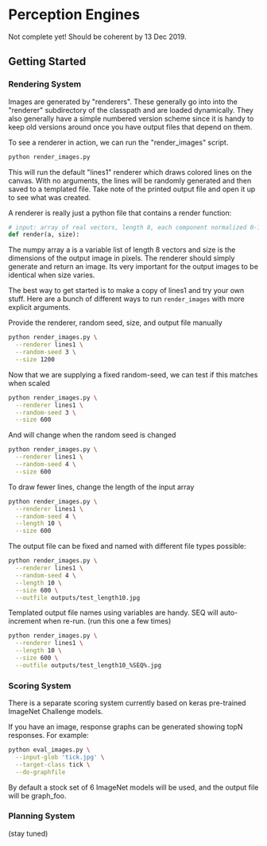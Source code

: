 # Perception Engines

Not complete yet! Should be coherent by 13 Dec 2019.

## Getting Started

### Rendering System

Images are generated by "renderers". These generally go into into the
"renderer" subdirectory of the classpath and are loaded dynamically.
They also generally have a simple numbered version scheme since it
is handy to keep old versions around once you have output files
that depend on them.

To see a renderer in action, we can run the "render_images" script.

```bash
python render_images.py
```

This will run the default "lines1" renderer which draws colored lines
on the canvas. With no arguments, the lines will be randomly generated
and then saved to a templated file. Take note of the printed output file
and open it up to see what was created.

A renderer is really just a python file that contains a render function:
```python
# input: array of real vectors, length 8, each component normalized 0-1
def render(a, size):
```

The numpy array a is a variable list of length 8 vectors and size is
the dimensions of the output image in pixels. The renderer should simply
generate and return an image. Its very important for the output images
to be identical when size varies.


The best way to get started is to make a copy of lines1 and try your own stuff.
Here are a bunch of different ways to run `render_images` with more explicit
arguments.


Provide the renderer, random seed, size, and output file manually
```bash
python render_images.py \
  --renderer lines1 \
  --random-seed 3 \
  --size 1200
  ```

Now that we are supplying a fixed random-seed, we can test if this matches when scaled
```bash
python render_images.py \
  --renderer lines1 \
  --random-seed 3 \
  --size 600
```

And will change when the random seed is changed
```bash
python render_images.py \
  --renderer lines1 \
  --random-seed 4 \
  --size 600
```

To draw fewer lines, change the length of the input array
```bash
python render_images.py \
  --renderer lines1 \
  --random-seed 4 \
  --length 10 \
  --size 600
```

The output file can be fixed and named with different file types possible:
```bash
python render_images.py \
  --renderer lines1 \
  --random-seed 4 \
  --length 10 \
  --size 600 \
  --outfile outputs/test_length10.jpg
```

Templated output file names using variables are handy. SEQ will auto-increment when re-run. (run this one a few times)
```bash
python render_images.py \
  --renderer lines1 \
  --length 10 \
  --size 600 \
  --outfile outputs/test_length10_%SEQ%.jpg
```

### Scoring System

There is a separate scoring system currently based on keras pre-trained ImageNet Challenge models.

If you have an image, response graphs can be generated showing topN responses. For example:

```bash
python eval_images.py \
  --input-glob 'tick.jpg' \
  --target-class tick \
  --do-graphfile
```

By default a stock set of 6 ImageNet models will be used, and the output file will be graph_foo.

### Planning System

(stay tuned)

